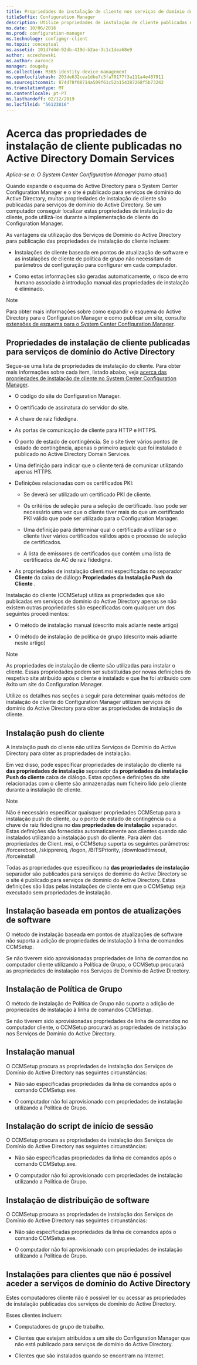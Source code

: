 ```yaml
---
title: Propriedades de instalação de cliente nos serviços de domínio do Active Directory
titleSuffix: Configuration Manager
description: Utilize propriedades de instalação de cliente publicadas nos serviços de domínio do Active Directory no System Center Configuration Manager.
ms.date: 10/06/2016
ms.prod: configuration-manager
ms.technology: configmgr-client
ms.topic: conceptual
ms.assetid: 101d7d4d-92db-419d-b2ae-3c1c1dea68e9
author: aczechowski
ms.author: aaroncz
manager: dougeby
ms.collection: M365-identity-device-management
ms.openlocfilehash: 203de632cea1dbe7c5fa70177f3a111a4e487911
ms.sourcegitcommit: 874d78f08714a509f61c52b154387268f5b73242
ms.translationtype: MT
ms.contentlocale: pt-PT
ms.lasthandoff: 02/12/2019
ms.locfileid: "56123816"
---
```

# <a name="about-client-installation-properties-published-to-active-directory-domain-services"></a>Acerca das propriedades de instalação de cliente publicadas no Active Directory Domain Services

*Aplica-se a: O System Center Configuration Manager (ramo atual)*

Quando expande o esquema do Active Directory para o System Center Configuration Manager e o site é publicado para serviços de domínio do Active Directory, muitas propriedades de instalação de cliente são publicadas para serviços de domínio do Active Directory. Se um computador conseguir localizar estas propriedades de instalação do cliente, pode utilizá-los durante a implementação de cliente do Configuration Manager.  

 As vantagens da utilização dos Serviços de Domínio do Active Directory para publicação das propriedades de instalação do cliente incluem:  

-   Instalações de cliente baseada em pontos de atualização de software e as instalações de cliente de política de grupo não necessitam de parâmetros de configuração para configurar em cada computador.  

-   Como estas informações são geradas automaticamente, o risco de erro humano associado à introdução manual das propriedades de instalação é eliminado.  

> [!NOTE]  
>  Para obter mais informações sobre como expandir o esquema do Active Directory para o Configuration Manager e como publicar um site, consulte [extensões de esquema para o System Center Configuration Manager](../../plan-design/network/schema-extensions.md).  

## <a name="client-installation-properties-published-to-active-directory-domain-services"></a>Propriedades de instalação de cliente publicadas para serviços de domínio do Active Directory  
Segue-se uma lista de propriedades de instalação do cliente. Para obter mais informações sobre cada item, listado abaixo, veja [acerca das propriedades de instalação de cliente no System Center Configuration Manager](../../../core/clients/deploy/about-client-installation-properties.md).  

- O código do site do Configuration Manager.  

- O certificado de assinatura do servidor do site.  

- A chave de raiz fidedigna.  

- As portas de comunicação de cliente para HTTP e HTTPS.  

- O ponto de estado de contingência. Se o site tiver vários pontos de estado de contingência, apenas o primeiro aquele que foi instalado é publicado no Active Directory Domain Services.  

- Uma definição para indicar que o cliente terá de comunicar utilizando apenas HTTPS.  

- Definições relacionadas com os certificados PKI:  

  -   Se deverá ser utilizado um certificado PKI de cliente.  

  -   Os critérios de seleção para a seleção de certificado. Isso pode ser necessário uma vez que o cliente tiver mais do que um certificado PKI válido que pode ser utilizado para o Configuration Manager.  

  -   Uma definição para determinar qual o certificado a utilizar se o cliente tiver vários certificados válidos após o processo de seleção de certificados.  

  -   A lista de emissores de certificados que contém uma lista de certificados de AC de raiz fidedigna.  

- As propriedades de instalação client.msi especificadas no separador **Cliente** da caixa de diálogo **Propriedades da Instalação Push do Cliente** .

Instalação do cliente (CCMSetup) utiliza as propriedades que são publicadas em serviços de domínio do Active Directory apenas se não existem outras propriedades são especificadas com qualquer um dos seguintes procedimentos:  

-   O método de instalação manual (descrito mais adiante neste artigo)

-   O método de instalação de política de grupo (descrito mais adiante neste artigo)

> [!NOTE]  
>  As propriedades de instalação de cliente são utilizadas para instalar o cliente. Essas propriedades podem ser substituídas por novas definições do respetivo site atribuído após o cliente é instalado e que lhe foi atribuído com êxito um site do Configuration Manager.  

 Utilize os detalhes nas seções a seguir para determinar quais métodos de instalação de cliente do Configuration Manager utilizam serviços de domínio do Active Directory para obter as propriedades de instalação de cliente.  

## <a name="client-push-installation"></a>Instalação push do cliente  
 A instalação push do cliente não utiliza Serviços de Domínio do Active Directory para obter as propriedades de instalação.  

 Em vez disso, pode especificar propriedades de instalação do cliente na **das propriedades de instalação** separador da **propriedades da instalação Push do cliente** caixa de diálogo. Estas opções e definições do site relacionadas com o cliente são armazenadas num ficheiro lido pelo cliente durante a instalação de cliente.  

> [!NOTE]  
>  Não é necessário especificar quaisquer propriedades CCMSetup para a instalação push do cliente, ou o ponto de estado de contingência ou a chave de raiz fidedigna no **das propriedades de instalação** separador. Estas definições são fornecidas automaticamente aos clientes quando são instalados utilizando a instalação push do cliente.
Para além das propriedades de Client. msi, o CCMSetup suporta os seguintes parâmetros: /forcereboot, /skipprereq, /logon, /BITSPriority, /downloadtimeout, /forceinstall

 Todas as propriedades que especificou na **das propriedades de instalação** separador são publicados para serviços de domínio do Active Directory se o site é publicado para serviços de domínio do Active Directory. Estas definições são lidas pelas instalações de cliente em que o CCMSetup seja executado sem propriedades de instalação.  

## <a name="software-update-point-based-installation"></a>Instalação baseada em pontos de atualizações de software  
 O método de instalação baseada em pontos de atualizações de software não suporta a adição de propriedades de instalação à linha de comandos CCMSetup.  

 Se não tiverem sido aprovisionadas propriedades de linha de comandos no computador cliente utilizando a Política de Grupo, o CCMSetup procurará as propriedades de instalação nos Serviços de Domínio do Active Directory.  

## <a name="group-policy-installation"></a>Instalação de Política de Grupo  
 O método de instalação de Política de Grupo não suporta a adição de propriedades de instalação à linha de comandos CCMSetup.  

 Se não tiverem sido aprovisionadas propriedades de linha de comandos no computador cliente, o CCMSetup procurará as propriedades de instalação nos Serviços de Domínio do Active Directory.  

## <a name="manual-installation"></a>Instalação manual  
 O CCMSetup procura as propriedades de instalação dos Serviços de Domínio do Active Directory nas seguintes circunstâncias:  

-   Não são especificadas propriedades da linha de comandos após o comando CCMSetup.exe.  

-   O computador não foi aprovisionado com propriedades de instalação utilizando a Política de Grupo.  

## <a name="logon-script-installation"></a>Instalação do script de início de sessão  
 O CCMSetup procura as propriedades de instalação dos Serviços de Domínio do Active Directory nas seguintes circunstâncias:  

-   Não são especificadas propriedades da linha de comandos após o comando CCMSetup.exe.  

-   O computador não foi aprovisionado com propriedades de instalação utilizando a Política de Grupo.  

## <a name="software-distribution-installation"></a>Instalação de distribuição de software  
 O CCMSetup procura as propriedades de instalação dos Serviços de Domínio do Active Directory nas seguintes circunstâncias:  

-   Não são especificadas propriedades da linha de comandos após o comando CCMSetup.exe.  

-   O computador não foi aprovisionado com propriedades de instalação utilizando a Política de Grupo.  

## <a name="installations-for-clients-that-cannot-access-active-directory-domain-services"></a>Instalações para clientes que não é possível aceder a serviços de domínio do Active Directory  
Estes computadores cliente não é possível ler ou acessar as propriedades de instalação publicadas dos serviços de domínio do Active Directory.

 Esses clientes incluem:  

-   Computadores de grupo de trabalho.  

-   Clientes que estejam atribuídos a um site do Configuration Manager que não está publicado para serviços de domínio do Active Directory.  

-   Clientes que são instalados quando se encontram na Internet.  
